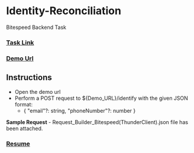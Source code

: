 # Identity-Reconciliation
Bitespeed Backend Task


### [Task Link](https://bitespeed.notion.siteBitespeed-Backend-Task-Identity-Reconciliation-53392ab01fe149fab989422300423199)
### [Demo Url](https://identity-reconciliation-production.up.railway.app/)

## Instructions
- Open the demo url
- Perform a POST request to ${Demo_URL}/identify with the given JSON format:
    - {
            "email"?: string,
            "phoneNumber"?: number
        }

**Sample Request** - Request_Builder_Bitespeed(ThunderClient).json file has been attached.

### [Resume](https://bit.ly/aditya_chaudhari_resume)
